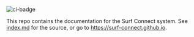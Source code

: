 ![ci-badge](https://github.com/surf-connect/surf-connect/workflows/ci-surf-connect/badge.svg)

This repo contains the documentation for the Surf Connect system. See [index.md](index.md) for the source, or go to https://surf-connect.github.io.
